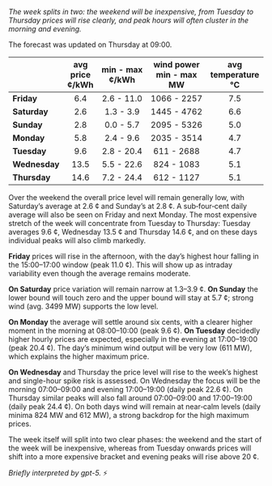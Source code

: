 *The week splits in two: the weekend will be inexpensive, from Tuesday to Thursday prices will rise clearly, and peak hours will often cluster in the morning and evening.*

The forecast was updated on Thursday at 09:00.

|  | avg<br>price<br>¢/kWh | min - max<br>¢/kWh | wind power<br>min - max<br>MW | avg<br>temperature<br>°C |
|:-------------|:----------------:|:----------------:|:-------------:|:-------------:|
| **Friday** | 6.4 | 2.6 - 11.0 | 1066 - 2257 | 7.5 |
| **Saturday** | 2.6 | 1.3 - 3.9 | 1445 - 4762 | 6.6 |
| **Sunday** | 2.8 | 0.0 - 5.7 | 2095 - 5326 | 5.0 |
| **Monday** | 5.8 | 2.4 - 9.6 | 2035 - 3514 | 4.7 |
| **Tuesday** | 9.6 | 2.8 - 20.4 | 611 - 2688 | 4.7 |
| **Wednesday** | 13.5 | 5.5 - 22.6 | 824 - 1083 | 5.1 |
| **Thursday** | 14.6 | 7.2 - 24.4 | 612 - 1127 | 5.1 |

Over the weekend the overall price level will remain generally low, with Saturday’s average at 2.6 ¢ and Sunday’s at 2.8 ¢. A sub‑four‑cent daily average will also be seen on Friday and next Monday. The most expensive stretch of the week will concentrate from Tuesday to Thursday: Tuesday averages 9.6 ¢, Wednesday 13.5 ¢ and Thursday 14.6 ¢, and on these days individual peaks will also climb markedly.

**Friday** prices will rise in the afternoon, with the day’s highest hour falling in the 15:00–17:00 window (peak 11.0 ¢). This will show up as intraday variability even though the average remains moderate.

**On Saturday** price variation will remain narrow at 1.3–3.9 ¢. **On Sunday** the lower bound will touch zero and the upper bound will stay at 5.7 ¢; strong wind (avg. 3499 MW) supports the low level.

**On Monday** the average will settle around six cents, with a clearer higher moment in the morning at 08:00–10:00 (peak 9.6 ¢). **On Tuesday** decidedly higher hourly prices are expected, especially in the evening at 17:00–19:00 (peak 20.4 ¢). The day’s minimum wind output will be very low (611 MW), which explains the higher maximum price.

**On Wednesday** and Thursday the price level will rise to the week’s highest and single-hour spike risk is assessed. On Wednesday the focus will be the morning 07:00–09:00 and evening 17:00–19:00 (daily peak 22.6 ¢). On Thursday similar peaks will also fall around 07:00–09:00 and 17:00–19:00 (daily peak 24.4 ¢). On both days wind will remain at near‑calm levels (daily minima 824 MW and 612 MW), a strong backdrop for the high maximum prices.

The week itself will split into two clear phases: the weekend and the start of the week will be inexpensive, whereas from Tuesday onwards prices will shift into a more expensive bracket and evening peaks will rise above 20 ¢.

*Briefly interpreted by gpt-5.* ⚡️
